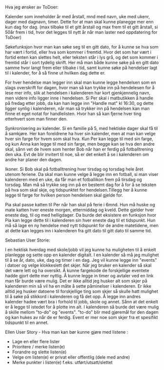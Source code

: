 Hva jeg ønsker av ToDoer:

Kalender som inneholder år med årstall, mnd med navn, uke med ukenr, dager med dagnavn, timer.
Dette for at man skal kunne planegge mer enn kun dag for dag. 
(max tilbake til et gitt årstall og max frem til et gitt årstall, 
si 50år frem i tid, hvor det legges til nytt år når man laster ned oppdatering for ToDoer)

Søkefunksjon hvor man kan søke seg til en gitt dato, for å kunne se hva som har vært i fortid, 
eller hva som kommer i fremtid. Hvor det som har vært i fortid enten kan slettes helt, 
eller teksten står i lys grå, og det som kommer i fremtid står i sort tydelig skrift.
Her må man både kunne søke på en gitt dato samme hvor langt frem eller tilbake i tid, 
samt kunne søke på hendelser lagt til i kalender, for å så finne ut hvilken dag dette er.

For hver hendelse man legger inn skal man kunne legge hendelsen som en slags overskrift for dagen, 
hvor man så kan trykke inn på hendelesen for å lese mer info, slik at hendelsen i kalenderen har kort gjenkjennelig navn, 
men videre info ligger inne i hendelsen. Si Per skal i matbutikken å handle på fredag etter jobb, 
da kan han legge inn "Handle mat" kl 16:30, og dette ligger synlig i kalenderen, 
når man så trykker inn på hendelsen kan man finne et eget notat for handlelisten. 
Hvor han så kan fjerne hver ting etterhvert som man finner den.

Synkronisering av kalender. Si en familie på 5, med hektiske dager skal få til å samkjøre. 
Her kan foreldrene ha hver sin kalender, men at man kan velge hver sin farge for hvem som skal hva. 
Kun Per kan legge til med sin farge, og kun Anna kan legge til med sin farge, men begge kan se hva den andre skal, 
sånn vet de hvem som henter Bob når han er ferdig på fotballtrening den uka. Evt de blir invitert til noe, 
så er det enkelt å se i kalenderen om andre har planer den dagen.

Ikoner. Si Bob skal på fotballtrening hver tirsdag og torsdag hele året utenom feriene. 
Da skal man kunne velge å legge inn en fotball, si man viser kalenderen med en uke, 
da får man et fotballikon frem på tirsdag og torsdag. 
Man må så trykke seg inn på en bestemt dag for å for å se teksten på hva som skal skje, 
og tidspunktet for hendelsen.Tillegg her å kunne legge til farge for hvilken person hendelsen skal gjelde for.

Pia skal passe katten til Per når han skal på ferie i 6mnd. 
Hun må huske og mate katten hver eneste morgen, ettermiddag og kveld. 
Dette gjelder hver eneste dag, til og med helligdager. 
Da burde det eksistere en funksjon hvor Pia kan legge dette til i kalenderen sin hver eneste dag til et tidspunkt. 
Hun må så lage en ny hendelse med nytt tidspunkt for de andre matetidene, 
men at dette kan legges inn i kalenderen fra gitt dato til gitt dato til samme tid.

Sebastian User Storie:

I en hektisk hverdag med skole/jobb vil jeg kunne ha muligheten til å enkelt planlegge og 
sette opp en kalender digitalt. I en kalender så må jeg mulighet til å se år, dato, uke, dag og timer i en dag. 
Jeg vil kunne legge inn "events" i datoer og velge klokkeslett det skjer. Når jeg bruker en 
kalender så skal det være lett og ha oversikt. Å kunne fargekode de forskjellige eventete hadde
gjort dette mer nyttig. Å kunne legge in timer og avtaler ved en link man får burde være mulig. 
Det er ikke alltid jeg husker alt som skjer på kalenderen min så vil ha en måte å sette påminelser
i kalenderen. Er ikke alltid jeg husker datoene til forskjellige ting som skjer så skulle hatt mulighet 
til å søke på stikkord i kalenderen og få det opp. Å legge inn andres kalender hadee vært bra i forhold til 
jobb, skole og annet. Sånn at det enkelt er å legge til istedet for å plotte inn alt. I kalenderen så burde 
det være mulig å skille mellom "to-do" og "events". "to-do" blir med gjøremål for den dagen og kan hukes av når de er ferdig. 
Event er mer noe som skjer fra et spesifikt tidspunkt til en annet.



Ellen User Story -  Hva man kan bør kunne gjøre med listene :

- Lage en eller flere lister
- Prioritere / merke listen(e)
- Forandre og slette listen(e)
- Velge om listen(e) er privat eller offentlig (dele med andre)
- Merke punkter i listen(e) f.eks. utført/utsatt/slettet
 
